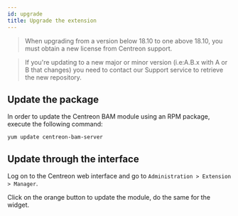 ```yaml
---
id: upgrade
title: Upgrade the extension
---
```


> When upgrading from a version below 18.10 to one above 18.10, you must obtain
> a new license from Centreon support.

> If you're updating to a new major or minor version (i.e:A.B.x with A or B that
> changes) you need to contact our Support service to retrieve the new
> repository.

## Update the package

In order to update the Centreon BAM module using an RPM package, execute the
following command:

    yum update centreon-bam-server

## Update through the interface

Log on to the Centreon web interface and go to `Administration > Extension >
Manager`.

Click on the orange button to update the module, do the same for the widget.
